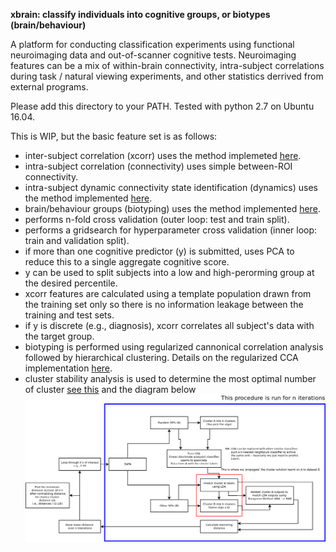 **xbrain: classify individuals into cognitive groups, or biotypes (brain/behaviour)**

A platform for conducting classification experiments using functional neuroimaging
data and out-of-scanner cognitive tests. Neuroimaging features can be a mix of
within-brain connectivity, intra-subject correlations during task / natural
viewing experiments, and other statistics derrived from external programs.

Please add this directory to your PATH. Tested with python 2.7 on Ubuntu 16.04.

This is WIP, but the basic feature set is as follows:

+ inter-subject correlation (xcorr) uses the method implemeted [here](http://journals.plos.org/plosone/article?id=10.1371/journal.pone.0041196).
+ intra-subject correlation (connectivity) uses simple between-ROI connectivity.
+ intra-subject dynamic connectivity state identification (dynamics) uses the method implemented [here](http://journal.frontiersin.org/article/10.3389/fnhum.2014.00897/full).
+ brain/behaviour groups (biotyping) uses the method implemented [here](http://www.nature.com/nm/journal/v23/n1/full/nm.4246.html).
+ performs n-fold cross validation (outer loop: test and train split).
+ performs a gridsearch for hyperparameter cross validation (inner loop: train and validation split).
+ if more than one cognitive predictor (y) is submitted, uses PCA to reduce this to a single aggregate cognitive score.
+ y can be used to split subjects into a low and high-perorming group at the desired percentile.
+ xcorr features are calculated using a template population drawn from the training set only so there is no information leakage between the training and test sets.
+ if y is discrete (e.g., diagnosis), xcorr correlates all subject's data with the target group.
+ biotyping is performed using regularized cannonical correlation analysis followed by hierarchical clustering. Details on the regularized CCA implementation [here](http://journal.frontiersin.org/article/10.3389/fninf.2016.00049/full).
+ cluster stability analysis is used to determine the most optimal number of cluster [see this](https://www.ncbi.nlm.nih.gov/pubmed/15130251) and the diagram below ![cluster diagram](cluster_k_estimate.png "cluster k estimate workflow")

